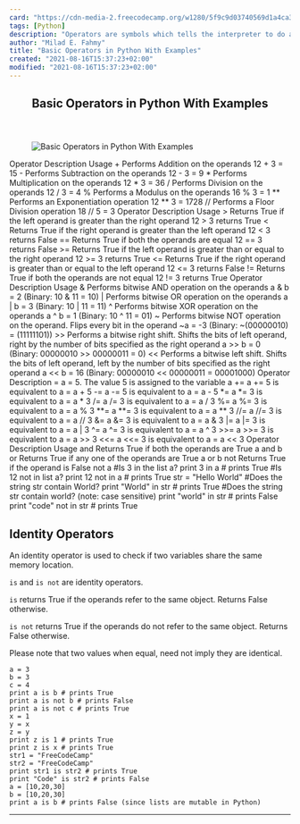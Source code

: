 ```yaml
---
card: "https://cdn-media-2.freecodecamp.org/w1280/5f9c9d03740569d1a4ca356e.jpg"
tags: [Python]
description: "Operators are symbols which tells the interpreter to do a spe"
author: "Milad E. Fahmy"
title: "Basic Operators in Python With Examples"
created: "2021-08-16T15:37:23+02:00"
modified: "2021-08-16T15:37:23+02:00"
---
```

<div class="site-wrapper">
<main id="site-main" class="site-main outer">
<div class="inner">
<article class="post-full post tag-python tag-toothbrush ">
<header class="post-full-header">
<h1 class="post-full-title">Basic Operators in Python With Examples</h1>
</header>
<figure class="post-full-image">
<picture>
<source media="(max-width: 700px)" sizes="1px" srcset="data:image/gif;base64,R0lGODlhAQABAIAAAAAAAP///yH5BAEAAAAALAAAAAABAAEAAAIBRAA7 1w">
<source media="(min-width: 701px)" sizes="(max-width: 800px) 400px,
(max-width: 1170px) 700px,
1400px" srcset="https://cdn-media-2.freecodecamp.org/w1280/5f9c9d03740569d1a4ca356e.jpg 300w,
https://cdn-media-2.freecodecamp.org/w1280/5f9c9d03740569d1a4ca356e.jpg 600w,
https://cdn-media-2.freecodecamp.org/w1280/5f9c9d03740569d1a4ca356e.jpg 1000w,
https://cdn-media-2.freecodecamp.org/w1280/5f9c9d03740569d1a4ca356e.jpg 2000w">
<img onerror="this.style.display='none'" src="https://cdn-media-2.freecodecamp.org/w1280/5f9c9d03740569d1a4ca356e.jpg" alt="Basic Operators in Python With Examples">
</picture>
</figure>
<section class="post-full-content">
<div class="post-content medium-migrated-article">
<thead>
<tr>
<th style="text-align:center">Operator</th>
<th style="text-align:center">Description</th>
<th style="text-align:center">Usage</th>
</tr>
</thead>
<tbody>
<tr>
<td style="text-align:center">+</td>
<td style="text-align:center">Performs Addition on the operands</td>
<td style="text-align:center">12 + 3 = 15</td>
</tr>
<tr>
<td style="text-align:center">-</td>
<td style="text-align:center">Performs Subtraction on the operands</td>
<td style="text-align:center">12 - 3 = 9</td>
</tr>
<tr>
<td style="text-align:center">*</td>
<td style="text-align:center">Performs Multiplication on the operands</td>
<td style="text-align:center">12 * 3 = 36</td>
</tr>
<tr>
<td style="text-align:center">/</td>
<td style="text-align:center">Performs Division on the operands</td>
<td style="text-align:center">12 / 3 = 4</td>
</tr>
<tr>
<td style="text-align:center">%</td>
<td style="text-align:center">Performs a Modulus on the operands</td>
<td style="text-align:center">16 % 3 = 1</td>
</tr>
<tr>
<td style="text-align:center">**</td>
<td style="text-align:center">Performs an Exponentiation operation</td>
<td style="text-align:center">12 ** 3 = 1728</td>
</tr>
<tr>
<td style="text-align:center">//</td>
<td style="text-align:center">Performs a Floor Division operation</td>
<td style="text-align:center">18 // 5 = 3</td>
</tr>
</tbody>
</table>
<thead>
<tr>
<th style="text-align:center">Operator</th>
<th style="text-align:center">Description</th>
<th style="text-align:center">Usage</th>
</tr>
</thead>
<tbody>
<tr>
<td style="text-align:center">&gt;</td>
<td style="text-align:center">Returns True if the left operand is greater than the right operand</td>
<td style="text-align:center">12 &gt; 3 returns True</td>
</tr>
<tr>
<td style="text-align:center">&lt;</td>
<td style="text-align:center">Returns True if the right operand is greater than the left operand</td>
<td style="text-align:center">12 &lt; 3 returns False</td>
</tr>
<tr>
<td style="text-align:center">==</td>
<td style="text-align:center">Returns True if both the operands are equal</td>
<td style="text-align:center">12 == 3 returns False</td>
</tr>
<tr>
<td style="text-align:center">&gt;=</td>
<td style="text-align:center">Returns True if the left operand is greater than or equal to the right operand</td>
<td style="text-align:center">12 &gt;= 3 returns True</td>
</tr>
<tr>
<td style="text-align:center">&lt;=</td>
<td style="text-align:center">Returns True if the right operand is greater than or equal to the left operand</td>
<td style="text-align:center">12 &lt;= 3 returns False</td>
</tr>
<tr>
<td style="text-align:center">!=</td>
<td style="text-align:center">Returns True if both the operands are not equal</td>
<td style="text-align:center">12 != 3 returns True</td>
</tr>
</tbody>
</table>
<thead>
<tr>
<th style="text-align:center">Operator</th>
<th style="text-align:center">Description</th>
<th style="text-align:center">Usage</th>
</tr>
</thead>
<tbody>
<tr>
<td style="text-align:center">&amp;</td>
<td style="text-align:center">Performs bitwise AND operation on the operands</td>
<td style="text-align:center">a &amp; b = 2 (Binary: 10 &amp; 11 = 10)</td>
</tr>
<tr>
<td style="text-align:center">|</td>
<td style="text-align:center">Performs bitwise OR operation on the operands</td>
<td style="text-align:center">a | b = 3 (Binary: 10 | 11 = 11)</td>
</tr>
<tr>
<td style="text-align:center">^</td>
<td style="text-align:center">Performs bitwise XOR operation on the operands</td>
<td style="text-align:center">a ^ b = 1 (Binary: 10 ^ 11 = 01)</td>
</tr>
<tr>
<td style="text-align:center">~</td>
<td style="text-align:center">Performs bitwise NOT operation on the operand. Flips every bit in the operand</td>
<td style="text-align:center">~a = -3 (Binary: ~(00000010) = (11111101))</td>
</tr>
<tr>
<td style="text-align:center">&gt;&gt;</td>
<td style="text-align:center">Performs a bitwise right shift. Shifts the bits of left operand, right by the number of bits specified as the right operand</td>
<td style="text-align:center">a &gt;&gt; b = 0 (Binary: 00000010 &gt;&gt; 00000011 = 0)</td>
</tr>
<tr>
<td style="text-align:center">&lt;&lt;</td>
<td style="text-align:center">Performs a bitwise left shift. Shifts the bits of left operand, left by the number of bits specified as the right operand</td>
<td style="text-align:center">a &lt;&lt; b = 16 (Binary: 00000010 &lt;&lt; 00000011 = 00001000)</td>
</tr>
</tbody>
</table>
<thead>
<tr>
<th style="text-align:center">Operator</th>
<th style="text-align:center">Description</th>
</tr>
</thead>
<tbody>
<tr>
<td style="text-align:center">=</td>
<td style="text-align:center">a = 5. The value 5 is assigned to the variable a</td>
</tr>
<tr>
<td style="text-align:center">+=</td>
<td style="text-align:center">a += 5 is equivalent to a = a + 5</td>
</tr>
<tr>
<td style="text-align:center">-=</td>
<td style="text-align:center">a -= 5 is equivalent to a = a - 5</td>
</tr>
<tr>
<td style="text-align:center">*=</td>
<td style="text-align:center">a *= 3 is equivalent to a = a * 3</td>
</tr>
<tr>
<td style="text-align:center">/=</td>
<td style="text-align:center">a /= 3 is equivalent to a = a / 3</td>
</tr>
<tr>
<td style="text-align:center">%=</td>
<td style="text-align:center">a %= 3 is equivalent to a = a % 3</td>
</tr>
<tr>
<td style="text-align:center">**=</td>
<td style="text-align:center">a **= 3 is equivalent to a = a ** 3</td>
</tr>
<tr>
<td style="text-align:center">//=</td>
<td style="text-align:center">a //= 3 is equivalent to a = a // 3</td>
</tr>
<tr>
<td style="text-align:center">&amp;=</td>
<td style="text-align:center">a &amp;= 3 is equivalent to a = a &amp; 3</td>
</tr>
<tr>
<td style="text-align:center">|=</td>
<td style="text-align:center">a |= 3 is equivalent to a = a | 3</td>
</tr>
<tr>
<td style="text-align:center">^=</td>
<td style="text-align:center">a ^= 3 is equivalent to a = a ^ 3</td>
</tr>
<tr>
<td style="text-align:center">&gt;&gt;=</td>
<td style="text-align:center">a &gt;&gt;= 3 is equivalent to a = a &gt;&gt; 3</td>
</tr>
<tr>
<td style="text-align:center">&lt;&lt;=</td>
<td style="text-align:center">a &lt;&lt;= 3 is equivalent to a = a &lt;&lt; 3</td>
</tr>
</tbody>
</table>
<thead>
<tr>
<th style="text-align:center">Operator</th>
<th style="text-align:center">Description</th>
<th style="text-align:center">Usage</th>
</tr>
</thead>
<tbody>
<tr>
<td style="text-align:center">and</td>
<td style="text-align:center">Returns True if both the operands are True</td>
<td style="text-align:center">a and b</td>
</tr>
<tr>
<td style="text-align:center">or</td>
<td style="text-align:center">Returns True if any one of the operands are True</td>
<td style="text-align:center">a or b</td>
</tr>
<tr>
<td style="text-align:center">not</td>
<td style="text-align:center">Returns True if the operand is False</td>
<td style="text-align:center">not a</td>
</tr>
</tbody>
</table>
#Is 3 in the list a?
print 3 in a # prints True
#Is 12 not in list a?
print 12 not in a # prints True
str = "Hello World"
#Does the string str contain World?
print "World" in str # prints True
#Does the string str contain world? (note: case sensitive)
print "world" in str # prints False
print "code" not in str # prints True</code></pre><h2 id="identity-operators">Identity Operators</h2><p>An identity operator is used to check if two variables share the same memory location.</p><p><code>is</code> and <code>is not</code> are identity operators.</p><p><code>is</code> returns True if the operands refer to the same object. Returns False otherwise.</p><p><code>is not</code> returns True if the operands do not refer to the same object. Returns False otherwise.</p><p>Please note that two values when equal, need not imply they are identical.</p><pre><code class="language-py">a = 3
b = 3
c = 4
print a is b # prints True
print a is not b # prints False
print a is not c # prints True
x = 1
y = x
z = y
print z is 1 # prints True
print z is x # prints True
str1 = "FreeCodeCamp"
str2 = "FreeCodeCamp"
print str1 is str2 # prints True
print "Code" is str2 # prints False
a = [10,20,30]
b = [10,20,30]
print a is b # prints False (since lists are mutable in Python)  </code></pre>
</div>
<hr>
</section>
</article>
</div>
</main>
</div>
<!-- Google Tag Manager (noscript) -->
<!-- End Google Tag Manager (noscript) -->
